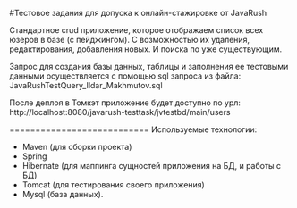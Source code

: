 #Тестовое задания для допуска к онлайн-стажировке от JavaRush

Cтандартное crud приложение, которое отображаем список всех юзеров в базе (с пейджингом). 
С возможностью их удаления, редактирования, добавления новых. И поиска по уже существующим.

Запрос для создания базы данных, таблицы и заполнения ее
тестовыми данными осуществляется с помощью sql запроса из файла:
JavaRushTestQuery_Ildar_Makhmutov.sql

После деплоя в Томкэт приложение будет доступно по урл:
http://localhost:8080/javarush-testtask/jvtestbd/main/users

===========================
Используемые технологии:
- Maven (для сборки проекта)	
- Spring
- Hibernate (для маппинга сущностей приложения на БД, и работы с БД)
- Tomcat (для тестирования своего приложения)
- Mysql (база данных).

